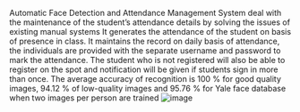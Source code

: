 Automatic Face Detection and Attendance Management System deal with the maintenance of the student’s attendance details by solving the issues of existing manual systems It generates the attendance of the student on basis of presence in class. It maintains the record on daily basis of attendance, the individuals are provided with the separate username and password to mark the attendance. The student who is not registered will also be able to register on the spot and notification will be given if students sign in more than once. The average accuracy of recognition is 100 % for good quality images, 94.12 % of low-quality images and 95.76 % for Yale face database when two images per person are trained
![image](https://user-images.githubusercontent.com/78584749/131245517-48bb0ce1-15c5-4c50-a1e3-e226f3d2aea8.png)

